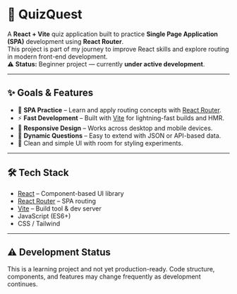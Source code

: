 # 🎯 QuizQuest

A **React + Vite** quiz application built to practice **Single Page Application (SPA)** development using **React Router**.  
This project is part of my journey to improve React skills and explore routing in modern front-end development.  
⚠️ **Status:** Beginner project — currently **under active development**.

---

## ✨ Goals & Features

- 🧩 **SPA Practice** – Learn and apply routing concepts with [React Router](https://reactrouter.com/).
- ⚡ **Fast Development** – Built with [Vite](https://vitejs.dev/) for lightning-fast builds and HMR.
- 📱 **Responsive Design** – Works across desktop and mobile devices.
- 🔄 **Dynamic Questions** – Easy to extend with JSON or API-based data.
- 🎨 Clean and simple UI with room for styling experiments.

---

## 🛠️ Tech Stack

- [React](https://react.dev/) – Component-based UI library  
- [React Router](https://reactrouter.com/) – SPA routing  
- [Vite](https://vitejs.dev/) – Build tool & dev server  
- JavaScript (ES6+)  
- CSS / Tailwind

---

## ⚠️ Development Status

This is a learning project and not yet production-ready.
Code structure, components, and features may change frequently as development continues.